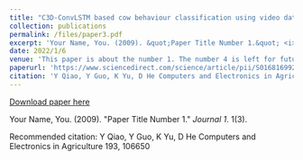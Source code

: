 ```yaml
---
title: "C3D-ConvLSTM based cow behaviour classification using video data for precision livestock farming"
collection: publications
permalink: /files/paper3.pdf
excerpt: 'Your Name, You. (2009). &quot;Paper Title Number 1.&quot; <i>Journal 1</i>. 1(3).'
date: 2022/1/6
venue: 'This paper is about the number 1. The number 4 is left for future work.'
paperurl: 'https://www.sciencedirect.com/science/article/pii/S0168169921006670'
citation: 'Y Qiao, Y Guo, K Yu, D He Computers and Electronics in Agriculture 193, 106650'
---
```


<a href='https://www.sciencedirect.com/science/article/pii/S0168169921006670'>Download paper here</a>

Your Name, You. (2009). &quot;Paper Title Number 1.&quot; <i>Journal 1</i>. 1(3).

Recommended citation: Y Qiao, Y Guo, K Yu, D He Computers and Electronics in Agriculture 193, 106650